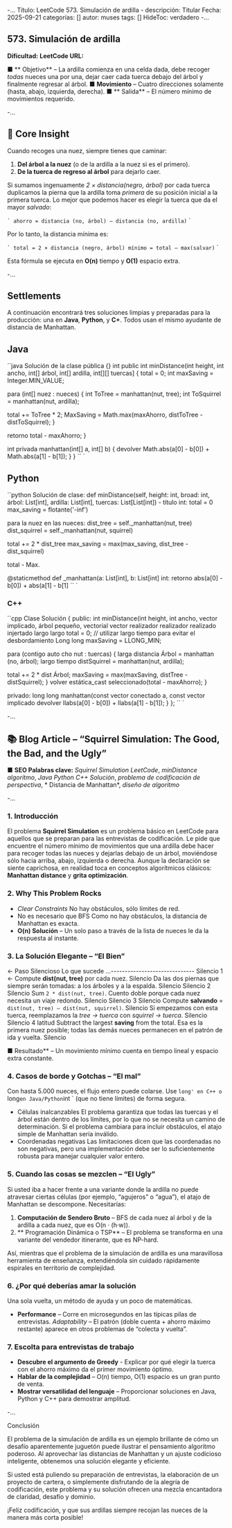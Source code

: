 -...
Título: LeetCode 573. Simulación de ardilla -
descripción: Titular
Fecha: 2025-09-21
categorías: []
autor: muses
tags: []
HideToc: verdadero
-...
## 573. Simulación de ardilla
**Dificultad:**
**LeetCode URL:**

■ ** Objetivo** – La ardilla comienza en una celda dada, debe recoger *todas* nueces una por una, dejar caer cada tuerca debajo del árbol y finalmente regresar al árbol.
■ **Movimiento** – Cuatro direcciones solamente (hasta, abajo, izquierda, derecha).
■ ** Salida** – El número mínimo de movimientos requerido.

-...

## 📌 Core Insight

Cuando recoges una nuez, siempre tienes que caminar:

1. **Del árbol a la nuez** (o de la ardilla a la nuez si es el primero).
2. **De la tuerca de regreso al árbol** para dejarlo caer.

Si sumamos ingenuamente *2 × distancia(negro, árbol)* por cada tuerca duplicamos la pierna que la ardilla toma *primera* de su posición inicial a la primera tuerca.
Lo mejor que podemos hacer es elegir la tuerca que da el mayor *salvado*:

`` `
ahorro = distancia (no, árbol) – distancia (no, ardilla)
`` `

Por lo tanto, la distancia mínima es:

`` `
total = 2 × distancia (negro, árbol)
mínimo = total – max(salvar)
`` `

Esta fórmula se ejecuta en **O(n)** tiempo y **O(1)** espacio extra.

-...

##  Settlements

A continuación encontrará tres soluciones limpias y preparadas para la producción: una en **Java**, **Python**, y **C+**.
Todos usan el mismo ayudante de distancia de Manhattan.

## Java

``java
Solución de la clase pública {}
int public int minDistance(int height, int ancho,
int[] árbol, int[] ardilla,
int[][] tuercas] {
total = 0;
int maxSaving = Integer.MIN_VALUE;

para (int[] nuez : nueces) {
int ToTree = manhattan(nut, tree);
int ToSquirrel = manhattan(nut, ardilla);

total += ToTree * 2;
MaxSaving = Math.max(maxAhorro, distToTree - distToSquirrel);
}

retorno total - maxAhorro;
}

int privada manhattan(int[] a, int[] b) {
devolver Math.abs(a[0] - b[0]) + Math.abs(a[1] - b[1]);
}
}
`` `

## Python

``python
Solución de clase:
def minDistance(self, height: int, broad: int,
árbol: List[int], ardilla: List[int],
tuercas: List[List[int]) - título int:
total = 0
max_saving = flotante('-inf')

para la nuez en las nueces:
dist_tree = self._manhattan(nut, tree)
dist_squirrel = self._manhattan(nut, squirrel)

total += 2 * dist_tree
max_saving = max(max_saving, dist_tree - dist_squirrel)

total - Max.

@staticmethod
def _manhattan(a: List[int], b: List[int] int:
retorno abs(a[0] - b[0]) + abs(a[1] - b[1]
`` `

### C++

``cpp
Clase Solución {
public:
int minDistance(int height, int ancho,
vector implicado, árbol pequeño, vectorial
vector realizador realizador realizado injertado
largo largo total = 0; // utilizar largo tiempo para evitar el desbordamiento
Long long maxSaving = LLONG_MIN;

para (contigo auto cho nut : tuercas) {
larga distancia Árbol = manhattan (no, árbol);
largo tiempo distSquirrel = manhattan(nut, ardilla);

total += 2 * dist Árbol;
maxSaving = max(maxSaving, distTree - distSquirrel);
}
volver estática_cast seleccionado(total - maxAhorro);
}

privado:
long long manhattan(const vector conectado a, const vector implicado
devolver llabs(a[0] - b[0]) + llabs(a[1] - b[1]);
}
};
`` `

-...

## 📚 Blog Article – “Squirrel Simulation: The Good, the Bad, and the Ugly”

■ **SEO Palabras clave:** *Squirrel Simulation LeetCode*, *minDistance algoritmo*, *Java Python C++ Solución*, *problema de codificación de perspectiva*, * Distancia de Manhattan*, *diseño de algoritmo*

-...

### 1. Introducción

El problema **Squirrel Simulation** es un problema básico en LeetCode para aquellos que se preparan para las entrevistas de codificación. Le pide que encuentre el número mínimo de movimientos que una ardilla debe hacer para recoger todas las nueces y dejarlas debajo de un árbol, moviéndose sólo hacia arriba, abajo, izquierda o derecha. Aunque la declaración se siente caprichosa, en realidad toca en conceptos algorítmicos clásicos: **Manhattan distance** y **grita optimización**.

### 2. Why This Problem Rocks

- *Clear Constraints* No hay obstáculos, sólo límites de red.
- No es necesario que BFS Como no hay obstáculos, la distancia de Manhattan es exacta.
- **O(n) Solución** – Un solo paso a través de la lista de nueces le da la respuesta al instante.

### 3. La Solución Elegante – “El Bien”

← Paso Silencioso Lo que sucede
...------------------------------
Silencio 1 ← Compute **dist(nut, tree)** por cada nuez. Silencio Da las dos piernas que siempre serán tomadas: a los árboles y a la espalda. Silencio
Silencio 2 Silencio Sum `2 * dist(nut, tree)`. Cuento doble porque cada nuez necesita un viaje redondo. Silencio
Silencio 3 Silencio Compute **salvando** = `dist(nut, tree) – dist(nut, squirrel)`. Silencio Si empezamos con esta tuerca, reemplazamos la *tree → tuerca* con *squirrel → tuerca*. Silencio
Silencio 4 latitud Subtract the largest **saving** from the total. Esa es la primera nuez posible; todas las demás nueces permanecen en el patrón de ida y vuelta. Silencio

■ Resultado** – Un movimiento mínimo cuenta en tiempo lineal y espacio extra constante.

### 4. Casos de borde y Gotchas – “El mal”

Con hasta 5.000 nueces, el flujo entero puede colarse. Use `long' en C++ o `long` en Java/Python `int ` (que no tiene límites) de forma segura.
- Células inalcanzables El problema garantiza que todas las tuercas y el árbol están dentro de los límites, por lo que no se necesita un camino de determinación. Si el problema cambiara para incluir obstáculos, el atajo simple de Manhattan sería inválido.
- Coordenadas negativas Las limitaciones dicen que las coordenadas no son negativas, pero una implementación debe ser lo suficientemente robusta para manejar cualquier valor entero.

### 5. Cuando las cosas se mezclen – “El Ugly”

Si usted iba a hacer frente a una variante donde la ardilla no puede atravesar ciertas células (por ejemplo, “agujeros” o “agua”), el atajo de Manhattan se descompone. Necesitarías:

1. **Computación de Sendero Bruto** – BFS de cada nuez al árbol y de la ardilla a cada nuez, que es O(n · (h·w)).
2. ** Programación Dinámica o TSP** – El problema se transforma en una variante del vendedor itinerante, que es NP-hard.

Así, mientras que el problema de la simulación de ardilla es una maravillosa herramienta de enseñanza, extendiéndola sin cuidado rápidamente espirales en territorio de complejidad.

### 6. ¿Por qué deberías amar la solución

Una sola vuelta, un método de ayuda y un poco de matemáticas.
- **Performance** – Corre en microsegundos en las típicas pilas de entrevistas.
*Adaptability* – El patrón (doble cuenta + ahorro máximo restante) aparece en otros problemas de “colecta y vuelta”.

### 7. Escolta para entrevistas de trabajo

- **Descubre el argumento de Greedy** - Explicar por qué elegir la tuerca con el ahorro máximo da el primer movimiento óptimo.
- **Hablar de la complejidad** – O(n) tiempo, O(1) espacio es un gran punto de venta.
- **Mostrar versatilidad del lenguaje** – Proporcionar soluciones en Java, Python y C++ para demostrar amplitud.

-...

Conclusión

El problema de la simulación de ardilla es un ejemplo brillante de cómo un desafío aparentemente juguetón puede ilustrar el pensamiento algoritmo poderoso. Al aprovechar las distancias de Manhattan y un ajuste codicioso inteligente, obtenemos una solución elegante y eficiente.

Si usted está puliendo su preparación de entrevistas, la elaboración de un proyecto de cartera, o simplemente disfrutando de la alegría de codificación, este problema y su solución ofrecen una mezcla encantadora de claridad, desafío y dominio.

¡Feliz codificación, y que sus ardillas siempre recojan las nueces de la manera más corta posible!